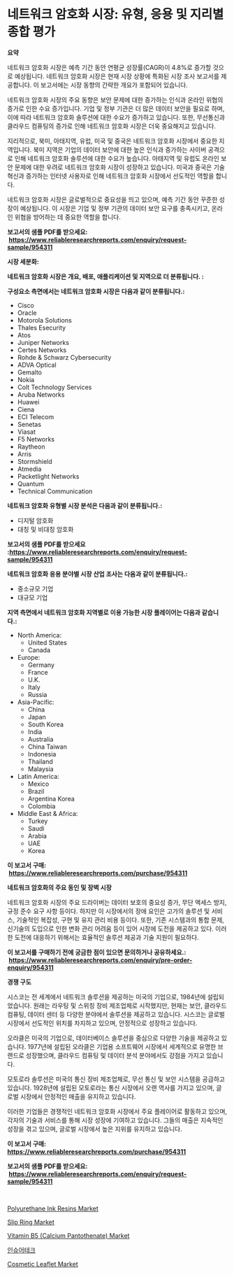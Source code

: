 <p><h1>네트워크 암호화 시장: 유형, 응용 및 지리별 종합 평가</h1></p><p><strong>요약</strong></p>
<p><p>네트워크 암호화 시장은 예측 기간 동안 연평균 성장률(CAGR)이 4.8%로 증가할 것으로 예상됩니다. 네트워크 암호화 시장은 현재 시장 상황에 특화된 시장 조사 보고서를 제공합니다. 이 보고서에는 시장 동향의 간략한 개요가 포함되어 있습니다.</p><p>네트워크 암호화 시장의 주요 동향은 보안 문제에 대한 증가하는 인식과 온라인 위협의 증가로 인한 수요 증가입니다. 기업 및 정부 기관은 더 많은 데이터 보안을 필요로 하며, 이에 따라 네트워크 암호화 솔루션에 대한 수요가 증가하고 있습니다. 또한, 무선통신과 클라우드 컴퓨팅의 증가로 인해 네트워크 암호화 시장은 더욱 중요해지고 있습니다.</p><p>지리적으로, 북미, 아태지역, 유럽, 미국 및 중국은 네트워크 암호화 시장에서 중요한 지역입니다. 북미 지역은 기업의 데이터 보안에 대한 높은 인식과 증가하는 사이버 공격으로 인해 네트워크 암호화 솔루션에 대한 수요가 높습니다. 아태지역 및 유럽도 온라인 보안 문제에 대한 우려로 네트워크 암호화 시장이 성장하고 있습니다. 미국과 중국은 기술 혁신과 증가하는 인터넷 사용자로 인해 네트워크 암호화 시장에서 선도적인 역할을 합니다.</p><p>네트워크 암호화 시장은 글로벌적으로 중요성을 띄고 있으며, 예측 기간 동안 꾸준한 성장이 예상됩니다. 이 시장은 기업 및 정부 기관의 데이터 보안 요구를 충족시키고, 온라인 위협을 방어하는 데 중요한 역할을 합니다.</p></p>
<p><strong>보고서의 샘플 PDF를 받으세요: &nbsp;<a href="https://www.reliableresearchreports.com/enquiry/request-sample/954311">https://www.reliableresearchreports.com/enquiry/request-sample/954311</a></strong></p>
<p><strong>시장 세분화:</strong></p>
<p><strong> 네트워크 암호화 시장은 개요, 배포, 애플리케이션 및 지역으로 더 분류됩니다. :</strong></p>
<p><strong>구성요소 측면에서는 네트워크 암호화 시장은 다음과 같이 분류됩니다.:</strong></p>
<p><ul><li>Cisco</li><li>Oracle</li><li>Motorola Solutions</li><li>Thales Esecurity</li><li>Atos</li><li>Juniper Networks</li><li>Certes Networks</li><li>Rohde & Schwarz Cybersecurity</li><li>ADVA Optical</li><li>Gemalto</li><li>Nokia</li><li>Colt Technology Services</li><li>Aruba Networks</li><li>Huawei</li><li>Ciena</li><li>ECI Telecom</li><li>Senetas</li><li>Viasat</li><li>F5 Networks</li><li>Raytheon</li><li>Arris</li><li>Stormshield</li><li>Atmedia</li><li>Packetlight Networks</li><li>Quantum</li><li>Technical Communication</li></ul></p>
<p><strong> 네트워크 암호화 유형별 시장 분석은 다음과 같이 분류됩니다.:</strong></p>
<p><ul><li>디지털 암호화</li><li>대칭 및 비대칭 암호화</li></ul></p>
<p><strong>보고서의 샘플 PDF를 받으세요 :<a href="https://www.reliableresearchreports.com/enquiry/request-sample/954311">https://www.reliableresearchreports.com/enquiry/request-sample/954311</a></strong></p>
<p><strong> 네트워크 암호화 응용 분야별 시장 산업 조사는 다음과 같이 분류됩니다.:</strong></p>
<p><ul><li>중소규모 기업</li><li>대규모 기업</li></ul></p>
<p><strong>지역 측면에서 네트워크 암호화 지역별로 이용 가능한 시장 플레이어는 다음과 같습니다.:</strong></p>
<p><ul>
    <li>
        North America:
        <ul>
            <li>United States</li>
            <li>Canada</li>
        </ul>
    </li>
    <li>
        Europe:
        <ul>
            <li>Germany</li>
            <li>France</li>
            <li>U.K.</li>
            <li>Italy</li>
            <li>Russia</li>
        </ul>
    </li>
    <li>
        Asia-Pacific:
        <ul>
            <li>China</li>
            <li>Japan</li>
            <li>South Korea</li>
            <li>India</li>
            <li>Australia</li>
            <li>China Taiwan</li>
            <li>Indonesia</li>
            <li>Thailand</li>
            <li>Malaysia</li>
        </ul>
    </li>
    <li>
        Latin America:
        <ul>
            <li>Mexico</li>
            <li>Brazil</li>
            <li>Argentina Korea</li>
            <li>Colombia</li>
        </ul>
    </li>
    <li>
        Middle East & Africa:
        <ul>
            <li>Turkey</li>
            <li>Saudi</li>
            <li>Arabia</li>
            <li>UAE</li>
            <li>Korea</li>
        </ul>
    </li>
    </ul></p>
<p><strong>이 보고서 구매: &nbsp;<a href="https://www.reliableresearchreports.com/purchase/954311">https://www.reliableresearchreports.com/purchase/954311</a></strong></p>
<p><strong>네트워크 암호화의 주요 동인 및 장벽 시장</strong></p>
<p><p>네트워크 암호화 시장의 주요 드라이버는 데이터 보호의 중요성 증가, 무단 액세스 방지, 규정 준수 요구 사항 등이다. 하지만 이 시장에서의 장애 요인은 고가의 솔루션 및 서비스, 기술적인 복잡성, 구현 및 유지 관리 비용 등이다. 또한, 기존 시스템과의 통합 문제, 신기술의 도입으로 인한 변화 관리 어려움 등이 있어 시장에 도전을 제공하고 있다. 이러한 도전에 대응하기 위해서는 효율적인 솔루션 제공과 기술 지원이 필요하다.</p></p>
<p><strong>이 보고서를 구매하기 전에 궁금한 점이 있으면 문의하거나 공유하세요.: &nbsp;<a href="https://www.reliableresearchreports.com/enquiry/pre-order-enquiry/954311">https://www.reliableresearchreports.com/enquiry/pre-order-enquiry/954311</a></strong></p>
<p><strong>경쟁 구도</strong></p>
<p><p>시스코는 전 세계에서 네트워크 솔루션을 제공하는 미국의 기업으로, 1984년에 설립되었습니다. 원래는 라우팅 및 스위칭 장비 제조업체로 시작했지만, 현재는 보안, 클라우드 컴퓨팅, 데이터 센터 등 다양한 분야에서 솔루션을 제공하고 있습니다. 시스코는 글로벌 시장에서 선도적인 위치를 차지하고 있으며, 안정적으로 성장하고 있습니다.</p><p>오라클은 미국의 기업으로, 데이터베이스 솔루션을 중심으로 다양한 기술을 제공하고 있습니다. 1977년에 설립된 오라클은 기업용 소프트웨어 시장에서 세계적으로 유명한 브랜드로 성장했으며, 클라우드 컴퓨팅 및 데이터 분석 분야에서도 강점을 가지고 있습니다.</p><p>모토로라 솔루션은 미국의 통신 장비 제조업체로, 무선 통신 및 보안 시스템을 공급하고 있습니다. 1928년에 설립된 모토로라는 통신 시장에서 오랜 역사를 가지고 있으며, 글로벌 시장에서 안정적인 매출을 유지하고 있습니다.</p><p>이러한 기업들은 경쟁적인 네트워크 암호화 시장에서 주요 플레이어로 활동하고 있으며, 각자의 기술과 서비스를 통해 시장 성장에 기여하고 있습니다. 그들의 매출은 지속적인 성장을 겪고 있으며, 글로벌 시장에서 높은 지위를 유지하고 있습니다.</p></p>
<p><strong>이 보고서 구매: &nbsp; <a href="https://www.reliableresearchreports.com/purchase/954311">https://www.reliableresearchreports.com/purchase/954311</a></strong></p>
<p><strong>보고서의 샘플 PDF를 받으세요: &nbsp;<a href="https://www.reliableresearchreports.com/enquiry/request-sample/954311">https://www.reliableresearchreports.com/enquiry/request-sample/954311</a></strong><strong></strong></p>
<p>&nbsp;</p>
<p><p><a href="https://github.com/vimar16th/Market-Research-Report-List-3/blob/main/polyurethane-ink-resins-market.md">Polyurethane Ink Resins Market</a></p><p><a href="https://simplistic-meeting-7ee.notion.site/Slip-Ring-Market-Analysis-Examines-its-Scope-on-Growth-Opportunities-and-Forecasted-Trends-Spanning-829e905c0fa9483e9e8264e78aa3b5e8">Slip Ring Market</a></p><p><a href="https://issuu.com/reportprime-2/docs/vitamin-b5-calcium-pantothenate-market-size-2030.p">Vitamin B5 (Calcium Pantothenate) Market</a></p><p><a href="https://github.com/vsnao330707/Market-Research-Report-List-1/blob/main/9156850185165.md">인슈어테크</a></p><p><a href="https://view.publitas.com/reportprime-1/cosmetic-leaflet-market-size-evaluating-its-market-trends-growth-and-projections-2024-2031/">Cosmetic Leaflet Market</a></p></p>